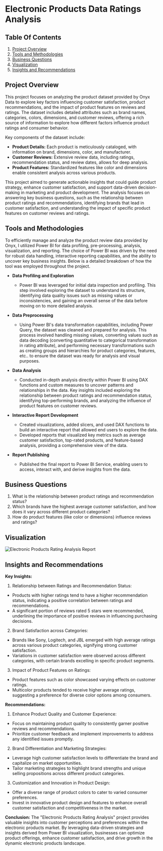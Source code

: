 # Electronic Products Data Ratings Analysis

## Table Of Contents

1. [Project Overview](#project-overview)
2. [Tools and Methodologies](#tools-and-methodologies)
3. [Business Questions](#business-questions)
4. [Visualization](#visualization)
5. [Insights and Recommendations](#insights-and-recommendations)


## Project Overview
This project focuses on analyzing the product dataset provided by Onyx Data to explore key factors influencing customer satisfaction, product recommendations, and the impact of product features on reviews and ratings. The dataset includes detailed attributes such as brand names, categories, colors, dimensions, and customer reviews, offering a rich source of information to explore how different factors influence product ratings and consumer behavior.

Key components of the dataset include:
* **Product Details:** Each product is meticulously cataloged, with information on brand, dimensions, color, and manufacturer.
* **Customer Reviews:** Extensive review data, including ratings, recommendation status, and review dates, allows for deep analysis.
* **Product Features:** Standardized features like color and dimensions enable consistent analysis across various products.

This project aimed to generate actionable insights that could guide product strategy, enhance customer satisfaction, and support data-driven decision-making in marketing and product development. The analysis focuses on answering key business questions, such as the relationship between product ratings and recommendations, identifying brands that lead in customer satisfaction, and understanding the impact of specific product features on customer reviews and ratings.


## Tools and Methodologies
To efficiently manage and analyze the product review data provided by Onyx, I utilized Power BI for data profiling, pre-processing, analysis, visualization, and reporting. The choice of Power BI was driven by the need for robust data handling, interactive reporting capabilities, and the ability to uncover key business insights. Below is a detailed breakdown of how the tool was employed throughout the project.

* **Data Profiling and Exploration**
  * Power BI was leveraged for initial data inspection and profiling. This step involved exploring the dataset to understand its structure, identifying data quality issues such as missing values or inconsistencies, and gaining an overall sense of the data before moving on to more detailed analysis.

* **Data Preprocessing**
  * Using Power BI's data transformation capabilities, including Power Query, the dataset was cleaned and prepared for analysis. This process involved handling missing values, converting values such as data decoding (converting quantitative to categorical transformation in rating attribute), and performing necessary transformations such as creating groups and hierarchies for product categories, features, etc.. to ensure the dataset was ready for analysis and visual purposes.

* **Data Analysis**
  * Conducted in-depth analysis directly within Power BI using DAX functions and custom measures to uncover patterns and relationships in the data. Key insights included exploring the relationship between product ratings and recommendation status, identifying top-performing brands, and analyzing the influence of product features on customer reviews.

* **Interactive Report Development**
  * Created visualizations, added slicers, and used DAX functions to build an interactive report that allowed end users to explore the data.
  * Developed reports that visualized key metrics such as average customer satisfaction, top-rated products, and feature-based analysis, providing a comprehensive view of the data.

* **Report Publishing**
  * Published the final report to Power BI Service, enabling users to access, interact with, and derive insights from the data.


## Business Questions
1. What is the relationship between product ratings and recommendation status?
2. Which brands have the highest average customer satisfaction, and how does it vary across different product categories?
3. How do product features (like color or dimensions) influence reviews and ratings?

## Visualization
![Electronic Products Rating Analysis Report](https://github.com/Zay-Yar-Htay/Electronic-Products-Rating-Analysis/assets/157587547/c632f6eb-49fe-4a20-a264-7496c8c8bdd7)


## Insights and Recommendations
**Key Insights:**

1. Relationship between Ratings and Recommendation Status:
* Products with higher ratings tend to have a higher recommendation status, indicating a positive correlation between ratings and recommendations.
* A significant portion of reviews rated 5 stars were recommended, underlining the importance of positive reviews in influencing purchasing decisions.

2. Brand Satisfaction across Categories:
* Brands like Sony, Logitech, and JBL emerged with high average ratings across various product categories, signifying strong customer satisfaction.
* Variations in customer satisfaction were observed across different categories, with certain brands excelling in specific product segments.

3. Impact of Product Features on Ratings:
* Product features such as color showcased varying effects on customer ratings.
* Multicolor products tended to receive higher average ratings, suggesting a preference for diverse color options among consumers.

**Recommendations:**
1. Enhance Product Quality and Customer Experience:
* Focus on maintaining product quality to consistently garner positive reviews and recommendations.
* Prioritize customer feedback and implement improvements to address any identified issues promptly.

2. Brand Differentiation and Marketing Strategies:
* Leverage high customer satisfaction levels to differentiate the brand and capitalize on market opportunities.
* Tailor marketing strategies to highlight brand strengths and unique selling propositions across different product categories.

3. Customization and Innovation in Product Design:
* Offer a diverse range of product colors to cater to varied consumer preferences.
* Invest in innovative product design and features to enhance overall customer satisfaction and competitiveness in the market.

**Conclusion:**
The "Electronic Products Rating Analysis" project provides valuable insights into customer perceptions and preferences within the electronic products market. By leveraging data-driven strategies and insights derived from Power BI visualization, businesses can optimize product offerings, enhance customer satisfaction, and drive growth in the dynamic electronic products landscape.
